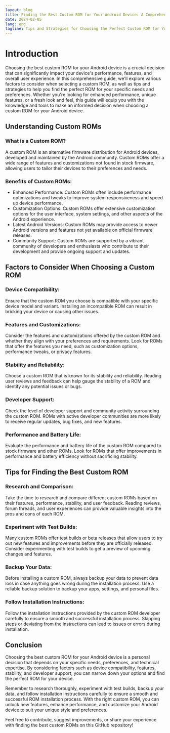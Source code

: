 ```yaml
---
layout: blog
title: Finding the Best Custom ROM for Your Android Device: A Comprehensive Guide
date: 2024-02-05
lang: eng
tagline: Tips and Strategies for Choosing the Perfect Custom ROM for Your Android Device
---
```


# Introduction

Choosing the best custom ROM for your Android device is a crucial decision that can significantly impact your device's performance, features, and overall user experience. In this comprehensive guide, we'll explore various factors to consider when selecting a custom ROM, as well as tips and strategies to help you find the perfect ROM for your specific needs and preferences. Whether you're looking for enhanced performance, unique features, or a fresh look and feel, this guide will equip you with the knowledge and tools to make an informed decision when choosing a custom ROM for your Android device.

## Understanding Custom ROMs

### What is a Custom ROM?
A custom ROM is an alternative firmware distribution for Android devices, developed and maintained by the Android community. Custom ROMs offer a wide range of features and customizations not found in stock firmware, allowing users to tailor their devices to their preferences and needs.

### Benefits of Custom ROMs:
- Enhanced Performance: Custom ROMs often include performance optimizations and tweaks to improve system responsiveness and speed up device performance.
- Customization Options: Custom ROMs offer extensive customization options for the user interface, system settings, and other aspects of the Android experience.
- Latest Android Versions: Custom ROMs may provide access to newer Android versions and features not yet available on official firmware releases.
- Community Support: Custom ROMs are supported by a vibrant community of developers and enthusiasts who contribute to their development and provide ongoing support and updates.

## Factors to Consider When Choosing a Custom ROM

### Device Compatibility:
Ensure that the custom ROM you choose is compatible with your specific device model and variant. Installing an incompatible ROM can result in bricking your device or causing other issues.

### Features and Customizations:
Consider the features and customizations offered by the custom ROM and whether they align with your preferences and requirements. Look for ROMs that offer the features you need, such as customization options, performance tweaks, or privacy features.

### Stability and Reliability:
Choose a custom ROM that is known for its stability and reliability. Reading user reviews and feedback can help gauge the stability of a ROM and identify any potential issues or bugs.

### Developer Support:
Check the level of developer support and community activity surrounding the custom ROM. ROMs with active developer communities are more likely to receive regular updates, bug fixes, and new features.

### Performance and Battery Life:
Evaluate the performance and battery life of the custom ROM compared to stock firmware and other ROMs. Look for ROMs that offer improvements in performance and battery efficiency without sacrificing stability.

## Tips for Finding the Best Custom ROM

### Research and Comparison:
Take the time to research and compare different custom ROMs based on their features, performance, stability, and user feedback. Reading reviews, forum threads, and user experiences can provide valuable insights into the pros and cons of each ROM.

### Experiment with Test Builds:
Many custom ROMs offer test builds or beta releases that allow users to try out new features and improvements before they are officially released. Consider experimenting with test builds to get a preview of upcoming changes and features.

### Backup Your Data:
Before installing a custom ROM, always backup your data to prevent data loss in case anything goes wrong during the installation process. Use a reliable backup solution to backup your apps, settings, and personal files.

### Follow Installation Instructions:
Follow the installation instructions provided by the custom ROM developer carefully to ensure a smooth and successful installation process. Skipping steps or deviating from the instructions can lead to issues or errors during installation.

## Conclusion

Choosing the best custom ROM for your Android device is a personal decision that depends on your specific needs, preferences, and technical expertise. By considering factors such as device compatibility, features, stability, and developer support, you can narrow down your options and find the perfect ROM for your device.

Remember to research thoroughly, experiment with test builds, backup your data, and follow installation instructions carefully to ensure a smooth and successful ROM installation process. With the right custom ROM, you can unlock new features, enhance performance, and customize your Android device to suit your unique style and preferences.

Feel free to contribute, suggest improvements, or share your experience with finding the best custom ROMs on this GitHub repository!
